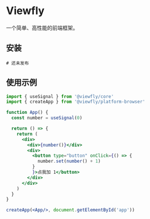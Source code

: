 Viewfly
===================================================

一个简单、高性能的前端框架。

## 安装
```
# 还未发布
```

## 使用示例
```jsx
import { useSignal } from '@viewfly/core'
import { createApp } from '@viewfly/platform-browser'

function App() {
  const number = useSignal(0)

  return () => {
    return (
      <div>
        <div>{number()}</div>
        <div>
          <button type="button" onClick={() => {
            number.set(number() + 1)
          }
          }>点我加 1</button>
        </div>
      </div>
    )
  }
}

createApp(<App/>, document.getElementById('app'))
```
